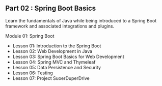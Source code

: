 ## Part 02 : Spring Boot Basics
Learn the fundamentals of Java while being introduced to a Spring Boot framework and associated integrations and plugins.

Module 01:  Spring Boot
* Lesson 01: Introduction to the Spring Boot
* Lesson 02:  Web Development in Java
* Lesson 03: Spring Boot Basics for Web Development
* Lesson 04: Spring MVC and Thymeleaf
* Lesson 05: Data Persistence and Security
* Lesson 06: Testing
* Lesson 07: Project SuoerDuperDrive
